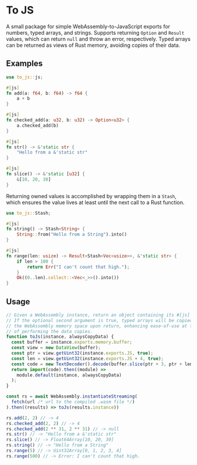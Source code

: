 # To JS

A small package for simple WebAssembly-to-JavaScript exports for numbers, typed arrays, and strings. Supports returning `Option` and `Result` values, which can return `null` and throw an error, respectively. Typed arrays can be returned as views of Rust memory, avoiding copies of their data.

## Examples

```rust
use to_js::js;

#[js]
fn add(a: f64, b: f64) -> f64 {
    a + b
}

#[js]
fn checked_add(a: u32, b: u32) -> Option<u32> {
    a.checked_add(b)
}

#[js]
fn str() -> &'static str {
    "Hello from a &'static str"
}

#[js]
fn slice() -> &'static [u32] {
    &[10, 20, 30]
}
```

Returning owned values is accomplished by wrapping them in a `Stash`, which ensures the value lives at least until the next call to a Rust function.

```rust
use to_js::Stash;

#[js]
fn string() -> Stash<String> {
    String::from("Hello from a String").into()
}

#[js]
fn range(len: usize) -> Result<Stash<Vec<usize>>, &'static str> {
    if len > 100 {
        return Err("I can't count that high.");
    }
    Ok((0..len).collect::<Vec<_>>().into())
}
```

## Usage

```js
// Given a WebAssembly instance, return an object containing its #[js] exports.
// If the optional second argument is true, typed arrays will be copied out of
// the WebAssembly memory space upon return, enhancing ease-of-use at the cost
// of performing the data copies.
function toJs(instance, alwaysCopyData) {
  const buffer = instance.exports.memory.buffer;
  const view = new DataView(buffer);
  const ptr = view.getUint32(instance.exports.JS, true);
  const len = view.getUint32(instance.exports.JS + 4, true);
  const code = new TextDecoder().decode(buffer.slice(ptr + 3, ptr + len));
  return import(code).then((module) =>
    module.default(instance, alwaysCopyData)
  );
}

const rs = await WebAssembly.instantiateStreaming(
  fetch(url /* url to the compiled .wasm file */)
).then((results) => toJs(results.instance))

rs.add(2, 2) // -> 4
rs.checked_add(2, 2) // -> 4
rs.checked_add(2 ** 31, 2 ** 31) // -> null
rs.str() // -> "Hello from a &'static str"
rs.slice() // -> Float64Array[10, 20, 30]
rs.string() // -> "Hello from a String"
rs.range(5) // -> Uint32Array[0, 1, 2, 3, 4]
rs.range(500) // -> Error: I can't count that high.
```